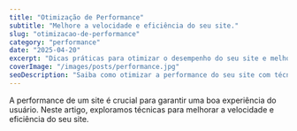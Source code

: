 ```yaml
---
title: "Otimização de Performance"
subtitle: "Melhore a velocidade e eficiência do seu site."
slug: "otimizacao-de-performance"
category: "performance"
date: "2025-04-20"
excerpt: "Dicas práticas para otimizar o desempenho do seu site e melhorar a experiência do usuário."
coverImage: "/images/posts/performance.jpg"
seoDescription: "Saiba como otimizar a performance do seu site com técnicas modernas."
---
```


A performance de um site é crucial para garantir uma boa experiência do usuário. Neste artigo, exploramos técnicas para melhorar a velocidade e eficiência do seu site.